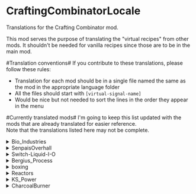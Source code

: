 # CraftingCombinatorLocale
Translations for the Crafting Combinator mod.

This mod serves the purpose of translating the "virtual recipes" from other mods. It shouldn't be needed for vanilla recipes since those are to be in the main mod.

#Translation conventions#
If you contribute to these translations, please follow these rules:

- Translation for each mod should be in a single file named the same as the mod in the appropriate language folder
- All the files should start with `[virtual-signal-name]`
- Would be nice but not needed to sort the lines in the order they appear in the menu

#Currently translated mods#
I'm going to keep this list updated with the mods that are already translated for easier reference.<br>
Note that the translations listed here may not be complete.

<details>
<summary>Bio_Industries</summary>
* en
* cs

</details>
<details>
<summary>SenpaisOverhall</summary>
* en
* cs

</details>
<details>
<summary>Switch-Liquid-I-O</summary>
* en

</details>
<details>
<summary>Bergius_Process</summary>
* en

</details>
<details>
<summary>boxing</summary>
* en
* ru

</details>
<details>
<summary>Reactors</summary>
* en

</details>
<details>
<summary>KS_Power</summary>
* en

</details>
<details>
<summary>CharcoalBurner</summary>
* en

</details>